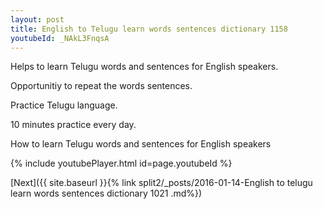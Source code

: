 ```yaml
---
layout: post
title: English to Telugu learn words sentences dictionary 1158 
youtubeId: _NAkL3FnqsA
---
```

 
 
Helps to learn Telugu words and sentences for English speakers.

Opportunitiy to repeat the words sentences. 

Practice Telugu language. 
 
10 minutes practice every day. 
 
How to learn Telugu words and sentences for English speakers 
 
{% include youtubePlayer.html id=page.youtubeId %}
 
 
[Next]({{ site.baseurl }}{% link  split2/_posts/2016-01-14-English to telugu learn words sentences dictionary 1021 .md%})
 
